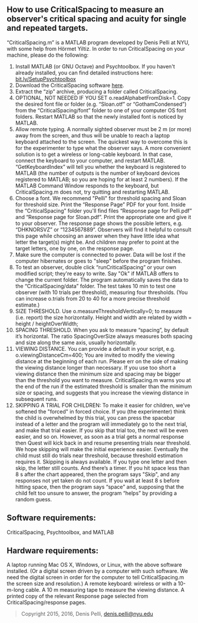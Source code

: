 ## How to use CriticalSpacing to measure an observer's critical spacing and acuity for single and repeated targets.

“CriticalSpacing.m” is a MATLAB program developed by Denis Pelli at NYU, with some help from Hörmet Yiltiz. In order to run CriticalSpacing on your machine, please do the following:

1. Install MATLAB (or GNU Octave) and Psychtoolbox. If you haven't
   already installed, you can find detailed instructions here:
[bit.ly/SetupPsychtoolbox](https://github.com/hyiltiz/ObjectRecognition/blob/master/README.txt)
1. Download the CriticalSpacing software
   [here](https://github.com/denispelli/CriticalSpacing/archive/v0.3.zip).
1. Extract the “zip” archive, producing a folder called CriticalSpacing.
1. OPTIONAL, NOT NEEDED IF YOU SET o.readAlphabetFromDisk=1. 
   Copy the desired font file or folder (e.g. “Sloan.otf” or “GothamCondensed”) 
   from the  “CriticalSpacing/font” folder to one of your computer OS font 
   folders. Restart MATLAB so that the newly installed font is noticed by MATLAB. 
1. Allow remote typing. A normally sighted observer must be 2 m (or more) 
   away from the screen, and thus will be unable to reach a laptop keyboard 
   attached to the screen. The quickest way to overcome this is for the experimenter
   to type what the observer says. A more convenient solution is to get
   a wireless or long-cable keyboard. In that case, connect the keyboard
   to your computer, and restart MATLAB. “GetKeyboardIndex” will tell you whether
   the keyboard is registered to MATLAB (the number of outputs is the 
   number of keyboard devices registered to MATLAB; so you are hoping for 
   at least 2 numbers). If the MATLAB Command Window responds to the keyboard, 
   but CriticalSpacing.m does not, try quitting and restarting MATLAB. 
1. Choose a font. We recommend "Pelli" for threshold spacing and Sloan for 
   threshold size. Print the “Response Page” PDF for your font. Inside 
   the “CriticalSpacing” folder you'll
   find files “Response page for Pelli.pdf” and “Response page for Sloan.pdf”.
   Print the appropriate one and give it to your observer. The response page 
   shows the possible letters, e.g. “DHKNORSVZ” or “1234567889”. Observers
   will find it helpful to consult this page while choosing an answer
   when they have little idea what letter the target(s) might be.
   And children may prefer to point at the target letters, one by one, on
   the response page.
1. Make sure the computer is connected to power. Data will be lost if
   the computer hibernates or goes to "sleep" before the program
   finishes.
1. To test an observer, double click “runCriticalSpacing” or your own modified 
   script; they're easy to write. Say "Ok" if
   MATLAB offers to change the current folder. The program automatically
   saves the data to the “CriticalSpacing/data” folder. The test takes 10 min to
   test one observer (with 10 trials per threshold), measuring four
   thresholds. (You can increase o.trials from 20 to 40 for a more precise threshold
   estimate.)
1. SIZE THRESHOLD. Use o.measureThresholdVertically=0; to measure (i.e. report) the size 
   horizontally. Height and width are related by
   width = height / heightOverWidth;
1. SPACING THRESHOLD. When you ask to measure “spacing”, by default it’s horizontal. 
   The ratio SpacingOverSize always measures both spacing and size along the same 
   axis, usually horizontally. 
1. VIEWING DISTANCE. You can provide a default in your script, e.g. 
   o.viewingDistanceCm=400;
   You are invited to modify the viewing distance at the beginning of each 
   run. Please err on the side of making the viewing distance longer than 
   necessary. If you use too short a viewing distance then the minimum 
   size and spacing may be bigger than the threshold you want to measure.
   CriticalSpacing.m warns you at the end of the run if the estimated 
   threshold is smaller than the minimum size or spacing, and suggests that you 
   increase the viewing distance in subsequent runs.
1. SKIPPING A TRIAL FOR CHILDREN: To make it easier for children, 
   we’ve softened the "forced" in forced choice. If you (the experimenter) 
   think the child is overwhelmed by this trial, you can press the spacebar instead of 
   a letter and the program will immediately go to the next trial, and make that trial 
   easier. If you skip that trial too, the next will be even easier, and so on. However, 
   as soon as a trial gets a normal response then Quest will kick back in and resume 
   presenting trials near threshold. We hope skipping will make the initial experience 
   easier. Eventually the child must still do trials near threshold, because 
   threshold estimation requires it. Skipping is always available. 
   If you type one letter and then skip, the letter still counts. And there’s a timer. 
   If you hit space less than 8 s after the chart appeared, then the program says "Skip", 
   and any responses not yet taken do not count. If you wait at least 8 s before 
   hitting space, then the program says “space” and, supposing that the child felt 
   too unsure to answer, the program “helps” by providing a random guess. 

## Software requirements:

CriticalSpacing, Psychtoolbox, and MATLAB

## Hardware requirements:

A laptop running Mac OS X, Windows, or Linux, with the above software installed. 
(Or a digital screen driven by a computer with such software. We need the digital screen in order for the computer to tell CriticalSpacing.m the screen size and resolution.)
A remote keyboard: wireless or with a 10-m-long cable.
A 10 m measuring tape to measure the viewing distance.
A printed copy of the relevant Response page selected from CriticalSpacing/response pages.


> Copyright 2015, 2016, Denis Pelli, denis.pelli@nyu.edu
